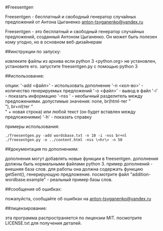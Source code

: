#Freesentgen

Freesentgen - бесплатный и свободный генератор случайных предложений от Антона Цыганенко <anton-tsyganenko@yandex.ru>

Freesentgen - это бесплатный и свободный генератор случайных предложений, созданный Антоном Цыганенко.
Он может быть полезен кому угодно, но в основном веб-дизайнерам

##инструкции по запуску:

извлеките файлы из архива
если python 3 <python.org> не установлен, установите его.
запустите freesentgen.py с помощью python 3

##использование:

опции:
'-add <файл>'   - использовать дополнение
'-n <кол-во>'   - количество генерируемых предложений
'-o <файл>'     - вывод в файл
'-i'            - показать информацию
'-nss <value>'  - необычный разделитель между предложениями. допустимые значения: none, br(html-тег "<br>"), br+nl(тег "<br>" + новая строка) или любой текст (он будет вставлен между предложениями)
'-h'            - показать справку

примеры использования:

	./freesentgen.py -add wordsbase.txt -n 10 -i -nss br+nl
	./freesentgen.py -o ../content.html -nss \<hr\> -n 50

##документация по дополнениям:

дополнения могут добавлять новые функции в freesentgen.
дополнения должны быть нормальными файлами python 3.
пример дополнений - внешняя база слов. для работы она должна содержать функцию getSent(), генерирующую предложение.
посмотрите файл "addition-wordbase.example" - реальный пример базы слов.

##сообщения об ошибках:

пожалуйста, сообщайте об ошибках на anton-tsyganenko@yandex.ru

##лицензирование:

эта программа распространяется по лицензии MIT. посмотрите LICENSE.txt для получения деталей.
